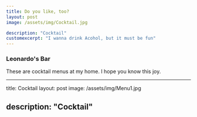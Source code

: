 ```yaml
---
title: Do you like, too?
layout: post
image: /assets/img/Cocktail.jpg

description: "Cocktail"
customexcerpt: "I wanna drink Acohol, but it must be fun"
---
```


### Leonardo's Bar
These are cocktail menus at my home. 
I hope you know this joy.

---
title: Cocktail
layout: post
image: /assets/img/Menu1.jpg

description: "Cocktail"
---


